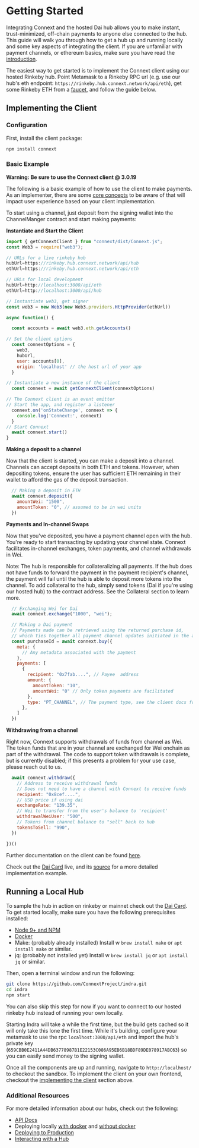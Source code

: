 # Getting Started

Integrating Connext and the hosted Dai hub allows you to make instant, trust-minimized, off-chain payments to anyone else connected to the hub. This guide will walk you through how to get a hub up and running locally and some key aspects of integrating the client. If you are unfamiliar with payment channels, or ethereum basics, make sure you have read the [introduction](../background/introduction.md).

The easiest way to get started is to implement the Connext client using our hosted Rinkeby hub. Point Metamask to a Rinkeby RPC url (e.g. use our hub's eth endpoint: `https://rinkeby.hub.connext.network/api/eth`), get some Rinkeby ETH from a [faucet](https://faucet.rinkeby.io/), and follow the guide below.

## Implementing the Client

### Configuration

First, install the client package:

```javascript
npm install connext
```

### Basic Example

**Warning: Be sure to use the Connext client @ 3.0.19**

The following is a basic example of how to use the client to make payments. As an implementer, there are some [core concepts](./coreConcepts.md) to be aware of that will impact user experience based on your client implementation.

To start using a channel, just deposit from the signing wallet into the ChannelManger contract and start making payments:


**Instantiate and Start the Client**
 
```javascript
import { getConnextClient } from "connext/dist/Connext.js";
const Web3 = require("web3");

// URLs for a live rinkeby hub
hubUrl=https://rinkeby.hub.connext.network/api/hub
ethUrl=https://rinkeby.hub.connext.network/api/eth

// URLs for local development
hubUrl=http://localhost:3000/api/eth
ethUrl=http://localhost:3000/api/hub

// Instantiate web3, get signer
const web3 = new Web3(new Web3.providers.HttpProvider(ethUrl))

async function() {

  const accounts = await web3.eth.getAccounts()

// Set the client options
  const connextOptions = {
    web3,
    hubUrl,
    user: accounts[0],
    origin: 'localhost' // the host url of your app
  }

// Instantiate a new instance of the client
  const connext = await getConnextClient(connextOptions)

// The Connext client is an event emitter
// Start the app, and register a listener
  connext.on('onStateChange', connext => {
    console.log('Connext:', connext)
  }
// Start Connext
  await connext.start()
}
```

**Making a deposit to a channel**

Now that the client is started, you can make a deposit into a channel. Channels can accept deposits in both ETH and tokens. However, when depositing tokens, ensure the user has sufficient ETH remaining in their wallet to afford the gas of the deposit transaction.

```javascript
  // Making a deposit in ETH
  await connext.deposit({
    amountWei: "1500",
    amountToken: "0", // assumed to be in wei units
  })
```

**Payments and In-channel Swaps**

Now that you've deposited, you have a payment channel open with the hub. You're ready to start transacting by updating your channel state. Connext facilitates in-channel exchanges, token payments, and channel withdrawals in Wei.

Note: The hub is responsible for collateralizing all payments. If the hub does not have funds to forward the payment in the payment recipient's channel, the payment will fail until the hub is able to deposit more tokens into the channel. To add collateral to the hub, simply send tokens (Dai if you're using our hosted hub) to the contract address. See the Collateral section to learn more.

```javascript
  // Exchanging Wei for Dai
  await connext.exchange("1000", "wei");

  // Making a Dai payment
  // Payments made can be retrieved using the returned purchase id,
  // which ties together all payment channel updates initiated in the array.
  const purchaseId = await connext.buy({
    meta: {
      // Any metadata associated with the payment
    },
    payments: [
      {
        recipient: "0x7fab....", // Payee  address
        amount: {
          amountToken: "10",
          amountWei: "0" // Only token payments are facilitated
        },
        type: "PT_CHANNEL", // The payment type, see the client docs for more
      },
    ]
  })
  ```


**Withdrawing from a channel**

Right now, Connext supports withdrawals of funds from channel as Wei. The token funds that are in your channel are exchanged for Wei onchain as part of the withdrawal. The code to support token withdrawals is complete, but is currently disabled; if this presents a problem for your use case, please reach out to us.

```javascript
  await connext.withdraw({
    // Address to receive withdrawal funds
    // Does not need to have a channel with Connext to receive funds
    recipient: "0x8cef....",
    // USD price if using dai
    exchangeRate: "139.35",
    // Wei to transfer from the user's balance to 'recipient'
    withdrawalWeiUser: "500",
    // Tokens from channel balance to "sell" back to hub
    tokensToSell: "990",
  })

})()
```

Further documentation on the client can be found [here](../develop/client.md).

Check out the [Dai Card](https://daicard.io) live, and its [source](https://github.com/ConnextProject/card) for a more detailed implementation example.


## Running a Local Hub

To sample the hub in action on rinkeby or mainnet check out the [Dai Card](https://daicard.io). To get started locally, make sure you have the following prerequisites installed:

- [Node 9+ and NPM](https://nodejs.org/en/)
- [Docker](https://www.docker.com/)
- Make: (probably already installed) Install w ```brew install make``` or ```apt install make``` or similar.
- jq: (probably not installed yet) Install w ```brew install jq``` or ```apt install jq``` or similar.

Then, open a terminal window and run the following:

```bash
git clone https://github.com/ConnextProject/indra.git
cd indra
npm start
```

You can also skip this step for now if you want to connect to our hosted rinkeby hub instead of running your own locally.

Starting Indra will take a while the first time, but the build gets cached so it will only take this lone the first time. While it's building, configure your metamask to use the rpc `localhost:3000/api/eth` and import the hub's private key (`659CBB0E2411A44DB63778987B1E22153C086A95EB6B18BDF89DE078917ABC63`) so you can easily send money to the signing wallet.

Once all the components are up and running, navigate to `http://localhost/` to checkout the sandbox. To implement the client on your own frontend, checkout the [implementing the client](#implementing-the-client) section above.

### Additional Resources

For more detailed information about our hubs, check out the following:

- [API Docs](../develop/hub.md)
- Deploying locally [with docker](https://github.com/ConnextProject/indra#to-deploy-using-docker) and [without docker](https://github.com/ConnextProject/indra#to-deploy-locally)
- [Deploying to Production](https://github.com/ConnextProject/indra#deploying-to-production)
- [Interacting with a Hub](https://github.com/ConnextProject/indra#how-to-interact-with-an-indra-hub)